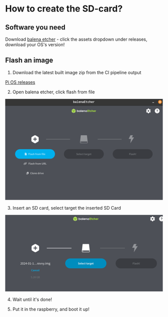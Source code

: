 # How to create the SD-card?

## Software you need

Download [balena etcher](https://github.com/balena-io/etcher/releases) - click the assets dropdown under releases, download your OS's version!

## Flash an image

1. Download the latest built image zip from the CI pipeline output

[Pi OS releases](https://github.com/STEAM-Academy-PRO/revolution-robotics-pi-os/releases)

2. Open balena etcher, click flash from file

![etcher](assets/balena-start.png)

3. Insert an SD card, select target the inserted SD Card

![etcher](assets/balena-select-target.png)

4. Wait until it's done!

5. Put it in the raspberry, and boot it up!

